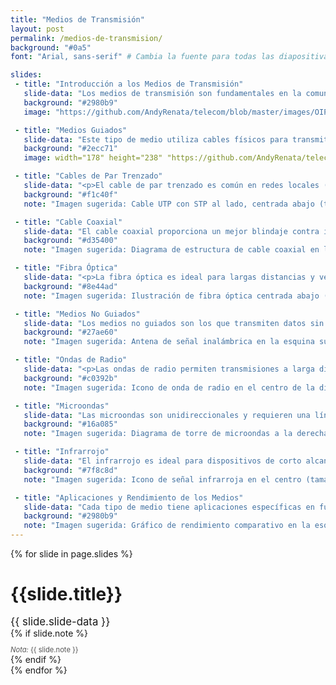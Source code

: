 ```yaml
---
title: "Medios de Transmisión"
layout: post
permalink: /medios-de-transmision/
background: "#0a5"
font: "Arial, sans-serif" # Cambia la fuente para todas las diapositivas

slides:
 - title: "Introducción a los Medios de Transmisión"
   slide-data: "Los medios de transmisión son fundamentales en la comunicación de datos. Se dividen en dos tipos: <strong>medios guiados</strong> (con cables) e <strong>medios no guiados</strong> (inalámbricos), cada uno adecuado para aplicaciones específicas."
   background: "#2980b9"
   image: "https://github.com/AndyRenata/telecom/blob/master/images/OIP.jpeg?raw=true"

 - title: "Medios Guiados"
   slide-data: "Este tipo de medio utiliza cables físicos para transmitir datos. Incluye cables de par trenzado, coaxial y fibra óptica, los cuales se usan para diferentes distancias y tasas de transmisión."
   background: "#2ecc71"
   image: width="178" height="238" "https://github.com/AndyRenata/telecom/blob/master/images/descargar.jpeg?raw=true" 

 - title: "Cables de Par Trenzado"
   slide-data: "<p>El cable de par trenzado es común en redes locales (LAN). Existen dos tipos principales:</p><ul><li><strong>UTP (Unshielded Twisted Pair)</strong>: Sin blindaje, económico, pero menos protegido contra interferencias.</li><li><strong>STP (Shielded Twisted Pair)</strong>: Incluye blindaje, ofrece más protección pero es más costoso.</li></ul><p>Ambos tipos de cables vienen en diferentes categorías, como CAT5 y CAT6, que indican su capacidad de transmisión.</p>"
   background: "#f1c40f"
   note: "Imagen sugerida: Cable UTP con STP al lado, centrada abajo (tamaño 300x150px)."

 - title: "Cable Coaxial"
   slide-data: "El cable coaxial proporciona un mejor blindaje contra interferencias y se usa ampliamente en redes de televisión y conexiones Ethernet. Existen categorías como RG-59 (para TV) y RG-6 (para aplicaciones de mayor calidad)."
   background: "#d35400"
   note: "Imagen sugerida: Diagrama de estructura de cable coaxial en la esquina superior derecha (tamaño 250x150px)."

 - title: "Fibra Óptica"
   slide-data: "<p>La fibra óptica es ideal para largas distancias y velocidades altas, utilizando luz para la transmisión de datos. Hay dos tipos:</p><ul><li><strong>Multimodo</strong>: Para distancias cortas, como en redes de área local.</li><li><strong>Monomodo</strong>: Para distancias largas, excelente para alta capacidad de datos.</li></ul><p>Es resistente a interferencias electromagnéticas.</p>"
   background: "#8e44ad"
   note: "Imagen sugerida: Ilustración de fibra óptica centrada abajo (tamaño 300x200px)."

 - title: "Medios No Guiados"
   slide-data: "Los medios no guiados son los que transmiten datos sin el uso de cables. Incluyen las ondas de radio, microondas y el infrarrojo. Son ideales para aplicaciones móviles y de corta distancia."
   background: "#27ae60"
   note: "Imagen sugerida: Antena de señal inalámbrica en la esquina superior derecha (tamaño 100x100px)."

 - title: "Ondas de Radio"
   slide-data: "<p>Las ondas de radio permiten transmisiones a larga distancia y son omnidireccionales, ideales para radio AM/FM y transmisión de TV.</p><p>Ejemplos de uso: transmisión de radio, redes Wi-Fi y sistemas de comunicaciones satelitales.</p>"
   background: "#c0392b"
   note: "Imagen sugerida: Icono de onda de radio en el centro de la diapositiva (tamaño 200x200px)."

 - title: "Microondas"
   slide-data: "Las microondas son unidireccionales y requieren una línea de vista clara entre las antenas transmisora y receptora. Usos comunes incluyen redes de satélites y telefonía móvil."
   background: "#16a085"
   note: "Imagen sugerida: Diagrama de torre de microondas a la derecha (tamaño 150x150px)."

 - title: "Infrarrojo"
   slide-data: "El infrarrojo es ideal para dispositivos de corto alcance como controles remotos. No atraviesa paredes, lo cual ayuda a reducir interferencias en entornos cerrados."
   background: "#7f8c8d"
   note: "Imagen sugerida: Icono de señal infrarroja en el centro (tamaño 150x150px)."

 - title: "Aplicaciones y Rendimiento de los Medios"
   slide-data: "Cada tipo de medio tiene aplicaciones específicas en función de su rendimiento y capacidad. Por ejemplo:<ul><li><strong>Par Trenzado</strong>: Ideal para redes locales y telefonía.</li><li><strong>Fibra Óptica</strong>: Excelente para transmisión de datos a larga distancia y en redes de alta velocidad.</li></ul>"
   background: "#2980b9"
   note: "Imagen sugerida: Gráfico de rendimiento comparativo en la esquina inferior derecha (tamaño 250x150px)."
---
```


{% for slide in page.slides %}                 
<section data-background="{% if slide.image %}{{slide.image}}{% elsif slide.background %}{{slide.background}}{% else %}{{page.background}}{% endif %}" style="font-family: {{page.font}};">
        <h1 style="font-size: 2em; text-align: left; margin-bottom: 0.5em;">{{slide.title}}</h1>
        <div style="font-size: 1.2em; margin-top: 1em;">{{ slide.slide-data }}</div>
        {% if slide.note %}<div style="font-size: 0.8em; color: #555; margin-top: 1em;"><em>Nota:</em> {{ slide.note }}</div>{% endif %}
</section>               
{% endfor %}
